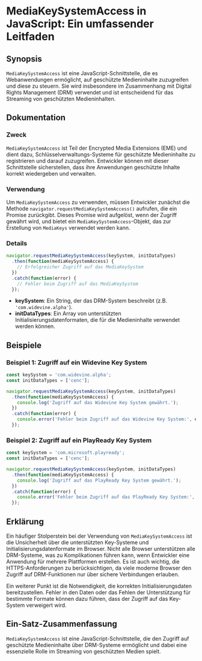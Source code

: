 <!--
Meta Description: # MediaKeySystemAccess in JavaScript: Ein umfassender Leitfaden ## Synopsis `MediaKeySystemAccess` ist eine JavaScript-Schnittstelle, die es Webanwend...
Meta Keywords: auf, zugriff, die, das, mediakeysystemaccess
-->

# MediaKeySystemAccess in JavaScript: Ein umfassender Leitfaden

## Synopsis
`MediaKeySystemAccess` ist eine JavaScript-Schnittstelle, die es Webanwendungen ermöglicht, auf geschützte Medieninhalte zuzugreifen und diese zu steuern. Sie wird insbesondere im Zusammenhang mit Digital Rights Management (DRM) verwendet und ist entscheidend für das Streaming von geschützten Medieninhalten.

## Dokumentation
### Zweck
`MediaKeySystemAccess` ist Teil der Encrypted Media Extensions (EME) und dient dazu, Schlüsselverwaltungs-Systeme für geschützte Medieninhalte zu registrieren und darauf zuzugreifen. Entwickler können mit dieser Schnittstelle sicherstellen, dass ihre Anwendungen geschützte Inhalte korrekt wiedergeben und verwalten.

### Verwendung
Um `MediaKeySystemAccess` zu verwenden, müssen Entwickler zunächst die Methode `navigator.requestMediaKeySystemAccess()` aufrufen, die ein Promise zurückgibt. Dieses Promise wird aufgelöst, wenn der Zugriff gewährt wird, und bietet ein `MediaKeySystemAccess`-Objekt, das zur Erstellung von `MediaKeys` verwendet werden kann.

### Details
```javascript
navigator.requestMediaKeySystemAccess(keySystem, initDataTypes)
  .then(function(mediaKeySystemAccess) {
    // Erfolgreicher Zugriff auf das MediaKeySystem
  })
  .catch(function(error) {
    // Fehler beim Zugriff auf das MediaKeySystem
  });
```
- **keySystem**: Ein String, der das DRM-System beschreibt (z.B. `'com.widevine.alpha'`).
- **initDataTypes**: Ein Array von unterstützten Initialisierungsdatenformaten, die für die Medieninhalte verwendet werden können.

## Beispiele
### Beispiel 1: Zugriff auf ein Widevine Key System
```javascript
const keySystem = 'com.widevine.alpha';
const initDataTypes = ['cenc'];

navigator.requestMediaKeySystemAccess(keySystem, initDataTypes)
  .then(function(mediaKeySystemAccess) {
    console.log('Zugriff auf das Widevine Key System gewährt.');
  })
  .catch(function(error) {
    console.error('Fehler beim Zugriff auf das Widevine Key System:', error);
  });
```

### Beispiel 2: Zugriff auf ein PlayReady Key System
```javascript
const keySystem = 'com.microsoft.playready';
const initDataTypes = ['cenc'];

navigator.requestMediaKeySystemAccess(keySystem, initDataTypes)
  .then(function(mediaKeySystemAccess) {
    console.log('Zugriff auf das PlayReady Key System gewährt.');
  })
  .catch(function(error) {
    console.error('Fehler beim Zugriff auf das PlayReady Key System:', error);
  });
```

## Erklärung
Ein häufiger Stolperstein bei der Verwendung von `MediaKeySystemAccess` ist die Unsicherheit über die unterstützten Key-Systeme und Initialisierungsdatenformate im Browser. Nicht alle Browser unterstützen alle DRM-Systeme, was zu Komplikationen führen kann, wenn Entwickler eine Anwendung für mehrere Plattformen erstellen. Es ist auch wichtig, die HTTPS-Anforderungen zu berücksichtigen, da viele moderne Browser den Zugriff auf DRM-Funktionen nur über sichere Verbindungen erlauben.

Ein weiterer Punkt ist die Notwendigkeit, die korrekten Initialisierungsdaten bereitzustellen. Fehler in den Daten oder das Fehlen der Unterstützung für bestimmte Formate können dazu führen, dass der Zugriff auf das Key-System verweigert wird.

## Ein-Satz-Zusammenfassung
`MediaKeySystemAccess` ist eine JavaScript-Schnittstelle, die den Zugriff auf geschützte Medieninhalte über DRM-Systeme ermöglicht und dabei eine essenzielle Rolle im Streaming von geschützten Medien spielt.